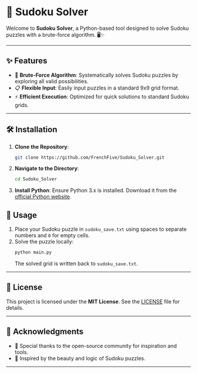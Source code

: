 # 🧩 Sudoku Solver

Welcome to **Sudoku Solver**, a Python-based tool designed to solve Sudoku puzzles with a brute-force algorithm. 🖥️✨

---

## ✨ Features

- 🚀 **Brute-Force Algorithm**: Systematically solves Sudoku puzzles by exploring all valid possibilities.
- 📋 **Flexible Input**: Easily input puzzles in a standard 9x9 grid format.
- ⚡ **Efficient Execution**: Optimized for quick solutions to standard Sudoku grids.

---

## 🛠️ Installation

1. **Clone the Repository**:
   ```bash
   git clone https://github.com/FrenchFive/Sudoku_Solver.git
   ```
2. **Navigate to the Directory**:
   ```bash
   cd Sudoku_Solver
   ```
3. **Install Python**: Ensure Python 3.x is installed. Download it from the [official Python website](https://www.python.org/downloads/).

## 🔧 Usage

1. Place your Sudoku puzzle in `sudoku_save.txt` using spaces to separate numbers and `0` for empty cells.
2. Solve the puzzle locally:
   ```bash
   python main.py
   ```
   The solved grid is written back to `sudoku_save.txt`.

---

## 📜 License

This project is licensed under the **MIT License**. See the [LICENSE](LICENSE) file for details.

---

## 🌟 Acknowledgments

- 🙏 Special thanks to the open-source community for inspiration and tools.
- 🧠 Inspired by the beauty and logic of Sudoku puzzles.

---
